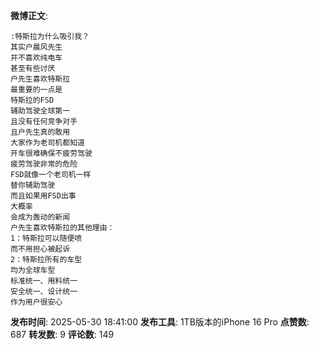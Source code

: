**微博正文**: 
```
:特斯拉为什么吸引我？
其实户晨风先生
并不喜欢纯电车
甚至有些讨厌
户先生喜欢特斯拉
最重要的一点是
特斯拉的FSD
辅助驾驶全球第一
且没有任何竞争对手
且户先生真的敢用
大家作为老司机都知道
开车很难确保不疲劳驾驶
疲劳驾驶非常的危险
FSD就像一个老司机一样
替你辅助驾驶
而且如果用FSD出事
大概率
会成为轰动的新闻
户先生喜欢特斯拉的其他理由：
1：特斯拉可以随便喷
而不用担心被起诉
2：特斯拉所有的车型
均为全球车型
标准统一、用料统一
安全统一、设计统一
作为用户很安心
```
**发布时间**: 2025-05-30 18:41:00
**发布工具**: 1TB版本的iPhone 16 Pro
**点赞数**: 687
**转发数**: 9
**评论数**: 149
